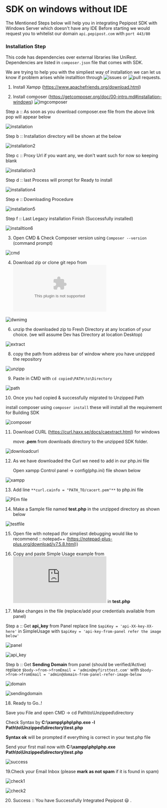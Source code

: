 # SDK on windows without IDE

The Mentioned Steps below will help you in integrating Pepipost SDK with Windows Server which doesn't have any IDE
Before starting we would request you to whitelist our domain ```api.pepipost.com``` with ```port 443/80```  

### Installation Step 

This code has dependencies over external libraries like UniRest.
Dependencies are listed in ```composer.json``` file that comes with SDK.

We are trying to help you with the simpliest way of installation we can let us know if problem arises while installtion through ![issues](https://github.com/hellovikram/pepipost-php/issues) or ![pull requests](https://github.com/hellovikram/pepipost-php/pulls).

1. Install Xampp (https://www.apachefriends.org/download.html)

2. Install composer (https://getcomposer.org/doc/00-intro.md#installation-windows)
![imgcomposer](http://app1.falconide.com/integration_imgs/windows_without_IDE/1.png)

  Step a :: As soon as you download composer.exe file from the above link pop will appear below
  
  ![installation](http://app1.falconide.com/integration_imgs/windows_without_IDE/2.png)
  
  Step b :: Installation directory will be shown at the below
  
  ![installation2](http://app1.falconide.com/integration_imgs/windows_without_IDE/3.png)
  
  Step c :: Proxy Url if you want any, we don't want such for now so keeping blank
  
  ![installation3](http://app1.falconide.com/integration_imgs/windows_without_IDE/4.png)
  
  Step d :: last Process will prompt for Ready to install 
  
  ![installation4](http://app1.falconide.com/integration_imgs/windows_without_IDE/5.png)
  
  Step e :: Downloading Procedure
  
  ![installation5](http://app1.falconide.com/integration_imgs/windows_without_IDE/6.png)
  
  Step f :: Last Legacy installation Finish (Successfully installed)
  
  ![installtion6](http://app1.falconide.com/integration_imgs/windows_without_IDE/7.png)
  
3.  Open CMD &  Check Composer version using ```Composer --version``` (command prompt) 

 ![cmd](http://app1.falconide.com/integration_imgs/windows_without_IDE/8.png) 
 

4.  Download zip or clone git repo from ![Pepipost Repository](https://github.com/pepipost/pepipost-sdk-php/archive/master.zip)

![dwnimg](http://app1.falconide.com/integration_imgs/windows_without_IDE/9.png)

6.  unzip the downloaded zip to Fresh Directory at any location of your choice. (we will assume Dev has Directory at location Desktop)

![extract](http://app1.falconide.com/integration_imgs/windows_without_IDE/10.png)


8. copy the path from address bar of window where you have unzipped the repository

![unzipp](http://app1.falconide.com/integration_imgs/windows_without_IDE/11.png)

9. Paste in CMD with ```cd copied\PATH\to\Directory``` 

![path](http://app1.falconide.com/integration_imgs/windows_without_IDE/12.png)

10. Once you had copied & successfully migrated to Unzipped Path 
    
   install composer using ```composer install``` these will install all the requirement for Building SDK

 ![composer](http://app1.falconide.com/integration_imgs/windows_without_IDE/14.png)

11. Download CURL (https://curl.haxx.se/docs/caextract.html) for windows

    move **.pem** from downloads directory to the unzipped SDK folder.
  
  ![downloadcurl](http://app1.falconide.com/integration_imgs/windows_without_IDE/15.png)
  
 12. As we have downloaded the Curl we need to add in our php.ini file 
 
     Open xampp Control panel -> config(php.ini) file shown below
     
  ![xampp](http://app1.falconide.com/integration_imgs/windows_without_IDE/16.png)
  
 13. Add line ```**curl.cainfo = "PATH_TO/cacert.pem"**``` to php.ini file
 
  ![PEm file](http://app1.falconide.com/integration_imgs/windows_without_IDE/18.png)
  
 14. Make a Sample file named **test.php** in the unzipped directory as shown below
 
  ![testfile](http://app1.falconide.com/integration_imgs/windows_without_IDE/20.png)
  
 15. Open file with notepad (for simpliest debugging would like to recommend :: notepad++ (https://notepad-plus-plus.org/download/v7.5.8.html))
   
 16. Copy and paste Simple Usage example from ![simpleUsage.php](https://github.com/hellovikram/pepipost-php/blob/feature_x/pepipost-sdk-php/simpleUsage.php) in **test.php**
 
 17. Make changes in the file (replace/add your credentials available from panel) 
  
   Step a :: Get **api_key** from Panel
             replace line ```$apiKey = 'api-XX-key-XX-here'``` in SimpleUsage with ```$apiKey = 'api-key-from-panel refer the image below'``` 
        
   ![panel](http://app1.falconide.com/integration_imgs/windows_without_IDE/22.png)
 
   ![api_key](http://app1.falconide.com/integration_imgs/windows_without_IDE/23.png)
   
   Step b :: Get **Sending Domain** from panel (should be verified/Active)
             replace ```$body->from->fromEmail = 'admin@myfirsttest.com'``` with ```$body->from->fromEmail = 'admin@domain-from-panel-refer-image-below```
             
   ![domain](http://app1.falconide.com/integration_imgs/windows_without_IDE/31.png)
    
   ![sendingdomain](http://app1.falconide.com/integration_imgs/windows_without_IDE/30.png)
 
 18. Ready to Go..! 
 
   Save you File and open CMD -> cd Path\to\Unzipped\directory
   
   Check Syntax by **C:\xampp\php\php.exe -l Path\to\Unzipped\directory\test.php**
   
   **Syntax ok** will be prompted if everything is correct in your test.php file
   
   Send your first mail now with **C:\xampp\php\php.exe Path\to\Unzipped\directory\test.php**
   
   ![success](http://app1.falconide.com/integration_imgs/windows_without_IDE/26.png)
   
 19.Check your Email Inbox (please **mark as not spam** if it is found in spam)
 
   ![check1](http://app1.falconide.com/integration_imgs/windows_without_IDE/27.png)
   
   ![check2](http://app1.falconide.com/integration_imgs/windows_without_IDE/28.png)
   
   
 20. Success :: You have Successfully Integrated Pepipost :smiley: . 
 

   
   
   
 
    
